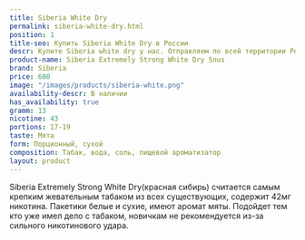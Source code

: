```yaml
---
title: Siberia White Dry
permalink: siberia-white-dry.html
position: 1
title-seo: Купить Siberia White Dry в России
descr: Купите Siberia white dry у нас. Отправляем по всей территории России
product-name: Siberia Extremely Strong White Dry Snus
brand: Siberia
price: 600
image: "/images/products/siberia-white.png"
availability-descr: В наличии
has_availability: true
gramm: 13
nicotine: 43
portions: 17-19
taste: Мята
form: Порционный, сухой
composition: Табак, вода, соль, пищевой ароматизатор
layout: product
---
```


Siberia Extremely Strong White Dry(красная сибирь) считается самым крепким жевательным табаком из всех существующих, содержит 42мг никотина.
Пакетики белые и сухие, имеют аромат мяты. 
Подойдет тем кто уже имел дело с табаком, новичкам не рекомендуется из-за сильного никотинового удара.
